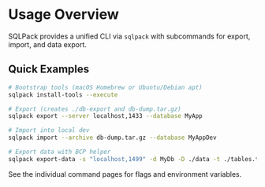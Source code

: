 # Usage Overview

SQLPack provides a unified CLI via `sqlpack` with subcommands for export, import, and data export.

## Quick Examples

```bash
# Bootstrap tools (macOS Homebrew or Ubuntu/Debian apt)
sqlpack install-tools --execute

# Export (creates ./db-export and db-dump.tar.gz)
sqlpack export --server localhost,1433 --database MyApp

# Import into local dev
sqlpack import --archive db-dump.tar.gz --database MyAppDev

# Export data with BCP helper
sqlpack export-data -s "localhost,1499" -d MyDb -D ./data -t ./tables.txt
```

See the individual command pages for flags and environment variables.
